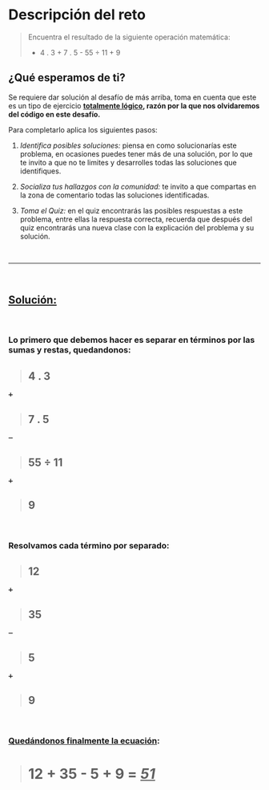 # Descripción del reto
> Encuentra el resultado de la siguiente operación matemática:
> - 4 . 3 + 7 . 5 - 55 ÷ 11 + 9

## ¿Qué esperamos de ti?
Se requiere dar solución al desafío de más arriba, toma en cuenta que este es un tipo de ejercicio **<u>totalmente lógico</u>, razón por la que nos olvidaremos del código en este desafío.**

Para completarlo aplica los siguientes pasos:

1. *Identifica posibles soluciones:* piensa en como solucionarías este problema, en ocasiones puedes tener más de una solución, por lo que te invito a que no te limites y desarrolles todas las soluciones que identifiques.

2. *Socializa tus hallazgos con la comunidad:* te invito a que compartas en la zona de comentario todas las soluciones identificadas.

3. *Toma el Quiz:* en el quiz encontrarás las posibles respuestas a este problema, entre ellas la respuesta correcta, recuerda que después del quiz encontrarás una nueva clase con la explicación del problema y su solución.

<br>

---

<br>

## **<u>Solución:</u>**

<br>

### Lo primero que debemos hacer es separar en términos por las sumas y restas, quedandonos:

> ## 4 . 3

    ➕

> ## 7 . 5

    ➖

> ## 55 ÷ 11

    ➕

> ## 9

<br>

### Resolvamos cada término por separado:

> ## 12

    ➕

> ## 35

    ➖

> ## 5

    ➕

> ## 9

<br>

### <u>Quedándonos finalmente la ecuación</u>:

> # 12 + 35 - 5 + 9 = **<u>_51_</u>**
